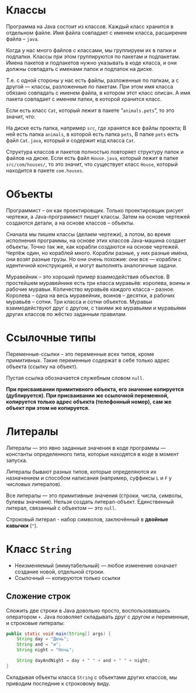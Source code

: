 # Классы

Программа на Java состоит из классов. Каждый класс хранится в отдельном файле. Имя файла совпадает с именем класса, расширение файла – `java`.

Когда у нас много файлов с классами, мы группируем их в папки и подпапки. Классы при этом группируются по пакетам и подпакетам. Имена пакетов и подпакетов нужно указывать в коде класса, и они должны совпадать с именами папок и подпапок на диске.

Т.е. с одной стороны у нас есть файлы, разложенные по папкам, а с другой — классы, разложенные по пакетам. При этом имя класса обязано совпадать с именем файла, в котором этот класс описан. А имя пакета совпадает с именем папки, в которой хранится класс.

Если есть класс `Cat`, который лежит в пакете “`animals.pets`”, то это значит, что:

На диске есть папка, например `src`, где хранятся все файлы проекта;
В ней есть папка `animals`, в которой есть папка `pets`,
В папке `pets` есть файл `Cat.java`, который и содержит код класса `Cat`.

Структура классов и пакетов полностью повторяет структуру папок и файлов на диске. Если есть файл `House.java`, который лежит в папке `src/com/houses/`, то это значит, что существует класс `House`, который находится в пакете `com.houses`.

# Объекты

Программист – он как проектировщик. Только проектировщик рисует чертежи, а Java-программист пишет классы. Затем на основе чертежей создаются детали, а на основе классов – объекты.

Сначала мы пишем классы (делаем чертежи), а потом, во время исполнения программы, на основе этих классов Java-машина создает объекты. Точно так же, как корабли создаются на основе чертежей. Чертёж один, но кораблей много. Корабли разные, у них разные имена, они возят разные грузы. Но они очень похожие: они все — корабли с идентичной конструкцией, и могут выполнять аналогичные задачи.

Муравейник – это хороший пример взаимодействия объектов. В простейшем муравейнике есть три класса муравьёв: королева, воины и рабочие муравьи. Количество муравьёв каждого класса – разное. Королева – одна на весь муравейник, воинов – десятки, а рабочих муравьёв – сотни. Три класса и сотни объектов. Муравьи взаимодействуют друг с другом, с такими же муравьями и муравьями других классов по жёстко заданным правилам.

# Ссылочные типы

Переменные-ссылки – это переменные всех типов, кроме примитивных. Такие переменные содержат в себе только адрес объекта (ссылку на объект).

Пустая ссылка обозначается служебным словом `null`.

**При присваивании примитивного объекта, его значение копируется (дублируется). При присваивании же ссылочной переменной, копируется только адрес объекта (телефонный номер), сам же объект при этом не копируется.**

# Литералы

Литералы — это явно заданные значения в коде программы — константы определенного типа, которые находятся в коде в момент запуска.

Литералы бывают разных типов, которые определяются их назначением и способом написания (например, суффиксы `L` и `F` у числовых литералов).

Все литералы — это примитивные значения (строки, числа, символы, булевы значения). Нельзя создать литерал-объект. Единственный литерал, связанный с объектом — это `null`.

Строковый литерал - набор символов, заключённый в **двойные кавычки** (`"`).

# Класс `String`

- Неизменяемый (иммутабельный) — любое изменение означает создание новой, отдельной строки.
- Ссылочный — копируются только ссылки

## Сложение строк

Сложить две строки в Java довольно просто, воспользовавшись оператором `+`. Java позволяет складывать друг с другом и переменные, и строковые литералы:

```java
public static void main(String[] args) {
    String day = "День";
    String and = "и";
    String night = "Ночь";

    String dayAndNight = day + " " + and + " " + night;
}
```

Складывая объекты класса `String` с объектами других классов, мы приводим последние к строковому виду.
